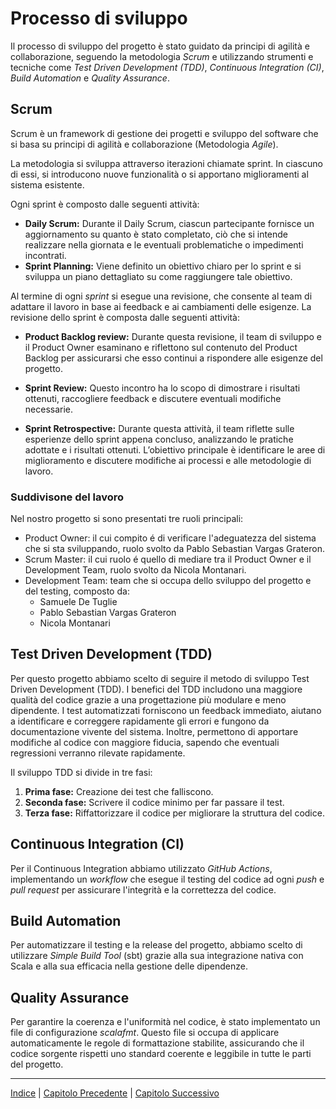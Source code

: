 # Processo di sviluppo

Il processo di sviluppo del progetto è stato guidato da principi di agilità e collaborazione, seguendo la metodologia _Scrum_ e 
utilizzando strumenti e tecniche come _Test Driven Development (TDD)_, _Continuous Integration (CI)_, _Build Automation_ e _Quality Assurance_.

## Scrum

Scrum è un framework di gestione dei progetti e sviluppo del software che si basa su principi di agilità e collaborazione (Metodologia _Agile_). 

La metodologia si sviluppa attraverso iterazioni chiamate sprint. In ciascuno di essi, si introducono nuove funzionalità o si apportano miglioramenti al sistema esistente.

Ogni sprint è composto dalle seguenti attività:

- **Daily Scrum:** Durante il Daily Scrum, ciascun partecipante fornisce un aggiornamento su quanto è stato completato, ciò che si intende realizzare nella giornata e le eventuali problematiche o impedimenti incontrati.
- **Sprint Planning:** Viene definito un obiettivo chiaro per lo sprint e si sviluppa un piano dettagliato su come raggiungere tale obiettivo.

Al termine di ogni _sprint_ si esegue una revisione, che consente al team di adattare il lavoro in base ai feedback e ai cambiamenti delle esigenze. La revisione dello sprint è composta dalle seguenti attività:

- **Product Backlog review:** Durante questa revisione, il team di sviluppo e il Product Owner esaminano e riflettono sul contenuto del Product Backlog per assicurarsi che esso continui a rispondere alle esigenze del progetto.

- **Sprint Review:** Questo incontro ha lo scopo di dimostrare i risultati ottenuti, raccogliere feedback e discutere eventuali modifiche necessarie.

- **Sprint Retrospective:** Durante questa attività, il team riflette sulle esperienze dello sprint appena concluso, analizzando le pratiche adottate e i risultati ottenuti. L’obiettivo principale è identificare le aree di miglioramento e discutere modifiche ai processi e alle metodologie di lavoro.

### Suddivisone del lavoro

Nel nostro progetto si sono presentati tre ruoli principali:

- Product Owner: il cui compito é di verificare l'adeguatezza del sistema che si sta sviluppando, ruolo svolto da Pablo Sebastian Vargas Grateron.
- Scrum Master: il cui ruolo é quello di mediare tra il Product Owner e il Development Team, ruolo svolto da Nicola Montanari.
- Development Team: team che si occupa dello sviluppo del progetto e del testing, composto da:
  - Samuele De Tuglie
  - Pablo Sebastian Vargas Grateron
  - Nicola Montanari

## Test Driven Development (TDD)

Per questo progetto abbiamo scelto di seguire il metodo di sviluppo Test Driven Development (TDD). I benefici del TDD includono una maggiore qualità del codice grazie a una progettazione più modulare e meno dipendente. I test automatizzati forniscono un feedback immediato, aiutano a identificare e correggere rapidamente gli errori e fungono da documentazione vivente del sistema. Inoltre, permettono di apportare modifiche al codice con maggiore fiducia, sapendo che eventuali regressioni verranno rilevate rapidamente.

Il sviluppo TDD si divide in tre fasi:

1. **Prima fase:** Creazione dei test che falliscono.
2. **Seconda fase:** Scrivere il codice minimo per far passare il test.
3. **Terza fase:** Riffattorizzare il codice per migliorare la struttura del codice.

## Continuous Integration (CI)

Per il Continuous Integration abbiamo utilizzato _GitHub Actions_, implementando un _workflow_ che esegue il testing del codice ad ogni _push_ e _pull request_ per assicurare l'integrità e la correttezza del codice.

## Build Automation

Per automatizzare il testing e la release del progetto, abbiamo scelto di utilizzare _Simple Build Tool_ (sbt) grazie alla sua integrazione nativa con Scala e alla sua efficacia nella gestione delle dipendenze.

## Quality Assurance

Per garantire la coerenza e l'uniformità nel codice, è stato implementato un file di configurazione _scalafmt_. Questo file si occupa di applicare automaticamente le regole di formattazione stabilite, assicurando che il codice sorgente rispetti uno standard coerente e leggibile in tutte le parti del progetto.

---

[Indice](../index.md) | [Capitolo Precedente](./0-Introduzione.md) | [Capitolo Successivo](./2-Requisiti.md)